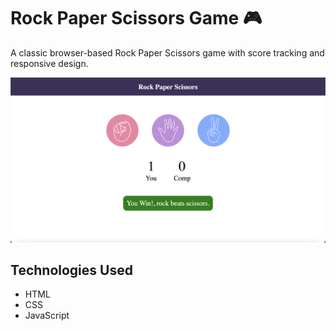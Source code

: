 
# Rock Paper Scissors Game 🎮

A classic browser-based Rock Paper Scissors game with score tracking and responsive design.

![Game Screenshot](./images/screenshot.png)

## Technologies Used 
- HTML
- CSS 
- JavaScript
